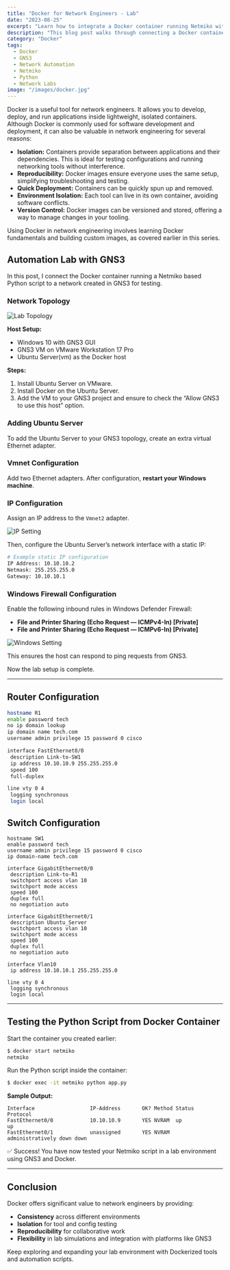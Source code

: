 ```yaml
---
title: "Docker for Network Engineers - Lab"
date: "2023-08-25"
excerpt: "Learn how to integrate a Docker container running Netmiko with a GNS3 network lab for practical network automation testing."
description: "This blog post walks through connecting a Docker container with Python and Netmiko to a GNS3 network lab. It covers setting up the lab using VMware, Ubuntu Server, and configuring router and switch devices to test network scripts from inside the container."
category: "Docker"
tags:
  - Docker
  - GNS3
  - Network Automation
  - Netmiko
  - Python
  - Network Labs
image: "/images/docker.jpg"
---
```


Docker is a useful tool for network engineers. It allows you to develop, deploy, and run applications inside lightweight, isolated containers. Although Docker is commonly used for software development and deployment, it can also be valuable in network engineering for several reasons:

- **Isolation:** Containers provide separation between applications and their dependencies. This is ideal for testing configurations and running networking tools without interference.
- **Reproducibility:** Docker images ensure everyone uses the same setup, simplifying troubleshooting and testing.
- **Quick Deployment:** Containers can be quickly spun up and removed.
- **Environment Isolation:** Each tool can live in its own container, avoiding software conflicts.
- **Version Control:** Docker images can be versioned and stored, offering a way to manage changes in your tooling.

Using Docker in network engineering involves learning Docker fundamentals and building custom images, as covered earlier in this series.

## Automation Lab with GNS3

In this post, I connect the Docker container running a Netmiko based Python script to a network created in GNS3 for testing.

### Network Topology

![Lab Topology](/images/docker-lab.png)

**Host Setup:**

- Windows 10 with GNS3 GUI
- GNS3 VM on VMware Workstation 17 Pro
- Ubuntu Server(vm) as the Docker host

**Steps:**

1. Install Ubuntu Server on VMware.
2. Install Docker on the Ubuntu Server.
3. Add the VM to your GNS3 project and ensure to check the “Allow GNS3 to use this host” option.

### Adding Ubuntu Server

To add the Ubuntu Server to your GNS3 topology, create an extra virtual Ethernet adapter.

### Vmnet Configuration

Add two Ethernet adapters. After configuration, **restart your Windows machine**.

### IP Configuration

Assign an IP address to the `Vmnet2` adapter.

![IP Setting](/images/ip-setting.png)

Then, configure the Ubuntu Server’s network interface with a static IP:

```bash
# Example static IP configuration
IP Address: 10.10.10.2
Netmask: 255.255.255.0
Gateway: 10.10.10.1
```

### Windows Firewall Configuration

Enable the following inbound rules in Windows Defender Firewall:

- **File and Printer Sharing (Echo Request — ICMPv4-In) \[Private]**
- **File and Printer Sharing (Echo Request — ICMPv6-In) \[Private]**

![Windows Setting](/images/fire-wall.png)

This ensures the host can respond to ping requests from GNS3.

Now the lab setup is complete.

---

## Router Configuration

```bash
hostname R1
enable password tech
no ip domain lookup
ip domain name tech.com
username admin privilege 15 password 0 cisco

interface FastEthernet0/0
 description Link-to-SW1
 ip address 10.10.10.9 255.255.255.0
 speed 100
 full-duplex

line vty 0 4
 logging synchronous
 login local
```

## Switch Configuration

```shell
hostname SW1
enable password tech
username admin privilege 15 password 0 cisco
ip domain-name tech.com

interface GigabitEthernet0/0
 description Link-to-R1
 switchport access vlan 10
 switchport mode access
 speed 100
 duplex full
 no negotiation auto

interface GigabitEthernet0/1
 description Ubuntu_Server
 switchport access vlan 10
 switchport mode access
 speed 100
 duplex full
 no negotiation auto

interface Vlan10
 ip address 10.10.10.1 255.255.255.0

line vty 0 4
 logging synchronous
 login local
```

---

## Testing the Python Script from Docker Container

Start the container you created earlier:

```bash
$ docker start netmiko
netmiko
```

Run the Python script inside the container:

```bash
$ docker exec -it netmiko python app.py
```

**Sample Output:**

```
Interface                  IP-Address       OK? Method Status                Protocol
FastEthernet0/0            10.10.10.9       YES NVRAM  up                    up
FastEthernet0/1            unassigned       YES NVRAM  administratively down down
```

✅ Success! You have now tested your Netmiko script in a lab environment using GNS3 and Docker.

---

## Conclusion

Docker offers significant value to network engineers by providing:

* **Consistency** across different environments
* **Isolation** for tool and config testing
* **Reproducibility** for collaborative work
* **Flexibility** in lab simulations and integration with platforms like GNS3

Keep exploring and expanding your lab environment with Dockerized tools and automation scripts.

